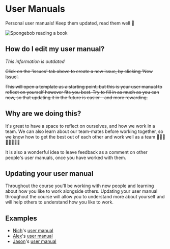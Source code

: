 # User Manuals

Personal user manuals! Keep them updated, read them well 📒

![Spongebob reading a book](https://media.giphy.com/media/WoWm8YzFQJg5i/giphy.gif)

## How do I edit my user manual?

_This information is outdated_

~~Click on the 'issues' tab above to create a new issue, by clicking 'New Issue'.~~

~~This will open a template as a starting point, but this is your user manual to reflect on yourself however fits you best. Try to fill in as much as you can now, so that updating it in the future is easier - and more rewarding.~~

## Why are we doing this?

It's great to have a space to reflect on ourselves, and how we work in a team. We can also learn about our team-mates before working together, so we know how to get the best out of each other and work well as a team 🧑‍🤝‍🧑🧑🏼‍🤝‍🧑🏿

It is also a wonderful idea to leave feedback as a comment on other people's user manuals, once you have worked with them.

## Updating your user manual

Throughout the course you'll be working with new people and learning about how you like to work alongside others. Updating your user manual throughout the course will allow you to understand more about yourself and will help others to understand how you like to work.

## Examples

- [Nich](https://github.com/nichgalzin)'s [user manual](https://github.com/fac28/user-manuals/issues/9)
- [Alex]()'s [user manual]()
- [Jason](https://github.com/JasonWarrenUK)'s [user manual](https://github.com/fac30/User-Manuals/issues/14)
